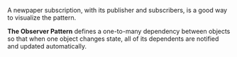 A newpaper subscription, with its publisher and subscribers, is a good way to visualize the pattern.

**The Observer Pattern** defines a one-to-many dependency between objects so that when one object changes state, all of its dependents are notified and updated automatically.
